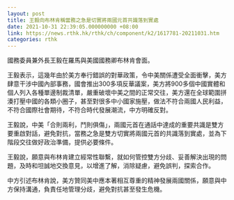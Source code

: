 ```yaml
---
layout: post
title: 王毅向布林肯稱當務之急是切實將兩國元首共識落到實處
date: 2021-10-31 22:39:05.000000000 +08:00
link: https://news.rthk.hk/rthk/ch/component/k2/1617781-20211031.htm
categories: rthk
---
```


國務委員兼外長王毅在羅馬與美國國務卿布林肯會面。

王毅表示，這幾年由於美方奉行錯誤的對華政策，令中美關係遭受全面衝擊，美方肆意干涉中國內部事務，國會推出300多項反華議案，美方將900多個中國實體和個人列入各種單邊制裁清單，嚴重破壞中美之間的正常交往，美方還在全球範圍拼湊打壓中國的各類小圈子，甚至對很多中小國家施壓，做法不符合兩國人民利益，不符合國際社會期待，不符合時代發展潮流，中方明確反對。

王毅說，中美「合則兩利，鬥則俱傷」，兩國元首在通話中達成的重要共識是雙方要重啟對話，避免對抗，當務之急是雙方切實將兩國元首的共識落到實處，並為下階段交往做好政治準備，提供必要條件。

王毅說，願意與布林肯建立經常性聯繫，就如何管控雙方分歧、妥善解決出現的問題，及時和坦誠地交換意見，以增進了解，消除疑慮，避免誤判，探索合作。

中方引述布林肯說，美方贊同美中應本著相互尊重的精神發展兩國關係，願意與中方保持溝通，負責任地管理分歧，避免對抗甚至發生危機。

